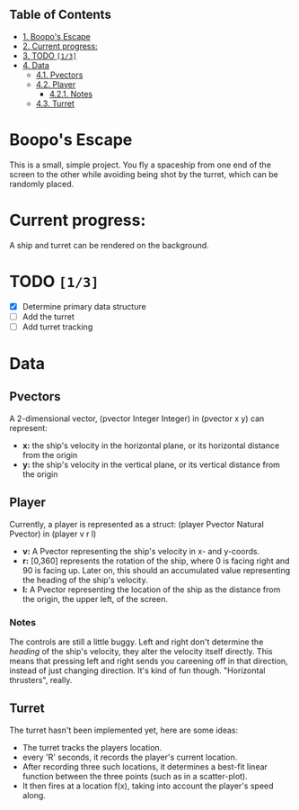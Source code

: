 <div id="table-of-contents">
<h2>Table of Contents</h2>
<div id="text-table-of-contents">
<ul>
<li><a href="#orgheadline1">1. Boopo's Escape</a></li>
<li><a href="#orgheadline2">2. Current progress:</a></li>
<li><a href="#orgheadline3">3. <span class="todo nilTODO">TODO</span> <code>[1/3]</code></a></li>
<li><a href="#orgheadline8">4. Data</a>
<ul>
<li><a href="#orgheadline4">4.1. Pvectors</a></li>
<li><a href="#orgheadline6">4.2. Player</a>
<ul>
<li><a href="#orgheadline5">4.2.1. Notes</a></li>
</ul>
</li>
<li><a href="#orgheadline7">4.3. Turret</a></li>
</ul>
</li>
</ul>
</div>
</div>

# Boopo's Escape<a id="orgheadline1"></a>

This is a small, simple project. You fly a spaceship from one end of the screen to the other while avoiding being shot by the turret, which can be randomly placed.

# Current progress:<a id="orgheadline2"></a>

A ship and turret can be rendered on the background.

# TODO <code>[1/3]</code><a id="orgheadline3"></a>

-   [X] Determine primary data structure
-   [ ] Add the turret
-   [ ] Add turret tracking

# Data<a id="orgheadline8"></a>

## Pvectors<a id="orgheadline4"></a>

A 2-dimensional vector, (pvector Integer Integer) in (pvector x y) can represent:

-   **x:** the ship's velocity in the horizontal plane, or its horizontal distance from the origin
-   **y:** the ship's velocity in the vertical plane, or its vertical distance from the origin

## Player<a id="orgheadline6"></a>

Currently, a player is represented as a struct: (player Pvector Natural Pvector) in (player v r l)

-   **v:** A Pvector representing the ship's velocity in x- and y-coords.
-   **r:** [0,360] represents the rotation of the ship, where 0 is facing right and 90 is facing up. Later on, this should an accumulated value representing the heading of the ship's velocity.
-   **l:** A Pvector representing the location of the ship as the distance from the origin, the upper left, of the screen.

### Notes<a id="orgheadline5"></a>

The controls are still a little buggy. Left and right don't determine the *heading* of the ship's velocity, they alter the velocity itself directly. This means that pressing left and right sends you careening off in that direction, instead of just changing direction. It's kind of fun though. "Horizontal thrusters", really.

## Turret<a id="orgheadline7"></a>

The turret hasn't been implemented yet, here are some ideas:

-   The turret tracks the players location.
-   every 'R' seconds, it records the player's current location.
-   After recording three such locations, it determines a best-fit linear function between the three points (such as in a scatter-plot).
-   It then fires at a location f(x), taking into account the player's speed along.
